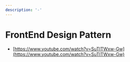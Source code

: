 ```yaml
---
description: '-'
---
```


# FrontEnd Design Pattern

* [https://www.youtube.com/watch?v=SuTITWxw-Gw](https://www.youtube.com/watch?v=SuTITWxw-Gw)
